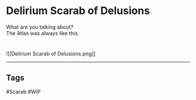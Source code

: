 # Delirium Scarab of Delusions
What are you talking about?  
The Atlas was always like this.

#
![[Delirium Scarab of Delusions.png]]

---
## Tags
#Scarab
#WiP 